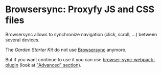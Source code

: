 
Browsersync: Proxyfy JS and CSS files
===============================================================================

Browsersync allows to synchronize navigation (click, scroll, …) between several devices.

The _Garden Starter Kit_ do not use [Browsersync](https://www.browsersync.io/) anymore.

But if you want continue to use it you can use [browser-sync-webpack-plugin](https://github.com/Va1/browser-sync-webpack-plugin) (look at ["Advanced" section](https://github.com/Va1/browser-sync-webpack-plugin#advanced)).
